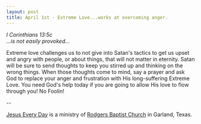 ```yaml
---
layout: post
title: April 1st - Extreme Love...works at overcoming anger.
---
```


_I Corinthians 13:5c  
...is not easily provoked..._

Extreme love challenges us to not give into Satan's tactics to get
us upset and angry with people, or about things, that will not matter
in eternity. Satan will be sure to send thoughts to keep you stirred
up and thinking on the wrong things. When those thoughts come to
mind, say a prayer and ask God to replace your anger and frustration
with His long-suffering Extreme Love. You need God's help today if
you are going to allow His love to flow through you! No Foolin!

 --

<a href=http://jesuseveryday.net>Jesus Every Day</a> is a ministry of <a href=http://rodgersbaptist.net>Rodgers Baptist Church</a> in Garland, Texas.
